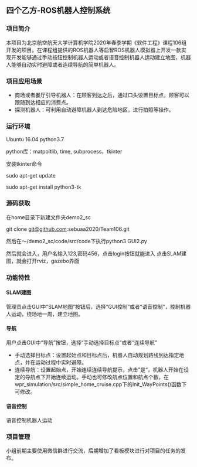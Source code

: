 ## 四个乙方-ROS机器人控制系统

### 项目简介

本项目为北京航空航天大学计算机学院2020年春季学期《软件工程》课程106组开发的项目。在课程组提供的ROS机器人等启智ROS机器人模拟器上开发一款实现开发能够通过手动按钮控制机器人运动或者语音控制机器人运动建立地图，机器人能够自动实时避障或者连续导航的简单机器人。

### 项目应用场景

- 商场或者餐厅引导机器人：在顾客到达之后，通过口头设置目标点，顾客可以跟随到达相应的消费点。
- 探测机器人：可利用自动避障机器人到达危险地区，进行拍照等操作。

### 运行环境

Ubuntu 16.04
python3.7 

python库：matpoltlib, time, subprocess，tkinter

安装tkinter命令

sudo apt-get update

sudo apt-get install python3-tk

### 源码获取

在home目录下新建文件夹demo2_sc

git clone git@github.com:sebuaa2020/Team106.git

然后在～/demo2_sc/code/src/code下执行python3 GUI2.py

然后就会进入，用户名输入123,密码456，点击login按钮就能进入
点击SLAM建图，就会打开rviz，gazebo界面


### 功能特性

#### SLAM建图

管理员点击GUI中“SLAM地图”按钮后，选择“GUI控制”或者“语音控制”，控制机器人运动，绕场地一周，建立地图。

#### 导航

用户点击GUI中“导航”按钮，选择“手动选择目标点”或者“连续导航”

- 手动选择目标点：设置起始点和目标点后，机器人自动规划路线到达指定地点，并在运动过程中实时避障。
- 连续导航：设置起始点，开始连续连续导航提示，点击”是“，机器人开始在设定的导航点下开始连续运动。手动也可修改航点位置和航点个数，在wpr_simulation/src/simple_home_cruise.cpp下的Init_WayPoints()函数下可修改。

#### 语音控制

语音控制机器人运动



### 项目管理

小组前期主要使用微信群进行交流，后期增加了看板模块进行对项目的任务的发布。

